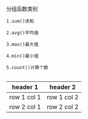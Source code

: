 分组函数类别

	1.sum()求和
	
	2.avg()平均值
	
	3.max()最大值
	
	4.min()最小值
	
	5.count()计算个数   
```

```


header 1 | header 2
---|---
row 1 col 1 | row 1 col 2
row 2 col 1 | row 2 col 2


